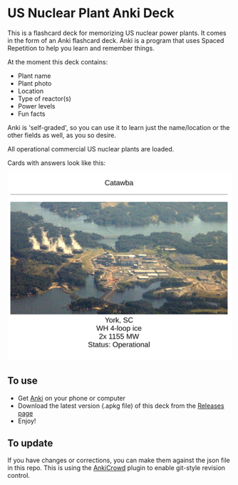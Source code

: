 # US Nuclear Plant Anki Deck

This is a flashcard deck for memorizing US nuclear power plants. It comes in the
form of an Anki flashcard deck. Anki is a program that uses Spaced Repetition
to help you learn and remember things.

At the moment this deck contains:

* Plant name
* Plant photo
* Location
* Type of reactor(s)
* Power levels
* Fun facts

Anki is 'self-graded', so you can use it to learn just the name/location
or the other fields as well, as you so desire.

All operational commercial US nuclear plants are loaded.

Cards with answers look like this:

![Nuclear plant flashcard](screenshot.png?raw=true "Screenshot")

## To use

* Get [Anki](https://apps.ankiweb.net/) on your phone or computer
* Download the latest version (.apkg file) of this deck from the [Releases page](https://github.com/whatisnuclear/nuclear-plant-anki-deck/releases)
* Enjoy!

## To update

If you have changes or corrections, you can make them against the json file in
this repo. This is using the
[AnkiCrowd](https://ankiweb.net/shared/info/1788670778) plugin to enable
git-style revision control.
